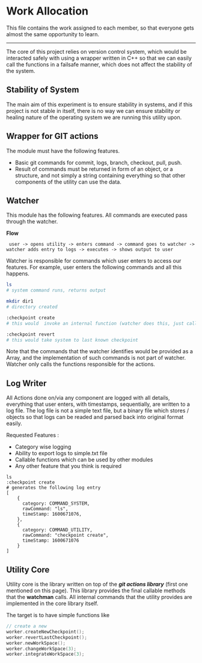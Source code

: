 # Work Allocation

This file contains the work assigned to each member, so that everyone gets almost the same opportunity to learn.

---

The core of this project relies on version control system, which would be interacted safely with using a wrapper written in C++ so that we can easily call the functions in a failsafe manner, which does not affect the stability of the system.

## Stability of System

The main aim of this experiment is to ensure stability in systems, and if this project is not stable in itself, there is no way we can ensure stability or healing nature of the operating system we are running this utility upon.

## Wrapper for GIT actions

The module must have the following features.

- Basic git commands for commit, logs, branch, checkout, pull, push.
- Result of commands must be returned in form of an object, or a structure, and not simply a string containing everything so that other components of the utility can use the data.

## Watcher

This module has the following features. All commands are executed pass through the watcher.

**Flow**

` user -> opens utility -> enters command -> command goes to watcher -> watcher adds entry to logs -> executes -> shows output to user`

Watcher is responsible for commands which user enters to access our features. For example, user enters the following commands and all this happens.

```bash
ls
# system command runs, returns output

mkdir dir1
# directory created

:checkpoint create
# this would  invoke an internal function (watcher does this, just calling that function) which in turn does whats' required. For instance, in this example, it creates a checkpoint in the system timeline.

:checkpoint revert
# this would take system to last known checkpoint
```

Note that the commands that the watcher identifies would be provided as a Array<string>, and the implementation of such commands is not part of watcher. Watcher only calls the functions responsible for the actions.

## Log Writer

All Actions done on/via any component are logged with all details, everything that user enters, with timestamps, sequentially, are written to a log file. The log file is not a simple text file, but a binary file which stores / objects so that logs can be readed and parsed back into original format easily.

Requested Features :

- Category wise logging
- Ability to export logs to simple.txt file
- Callable functions which can be used by other modules
- Any other feature that you think is required

```dotnetcli
ls
:checkpoint create
# generates the following log entry
[
    {
      category: COMMAND_SYSTEM,
      rawCommand: "ls",
      timeStamp: 1600671076,
    },
    {
      category: COMMAND_UTILITY,
      rawCommand: "checkpoint create",
      timeStamp: 1600671076
    }
]
```

## Utility Core

Utility core is the library written on top of the **_git actions library_** (first one mentioned on this page). This library provides the final callable methods that the **watchman** calls. All internal commands that the utility provides are implemented in the core library itself.

The target is to have simple functions like

```cpp
// create a new
worker.createNewCheckpoint();
worker.revertLastCheckpoint();
worker.newWorkSpace();
worker.changeWorkSpace(3);
worker.integrateWorkSpace(3);
```
